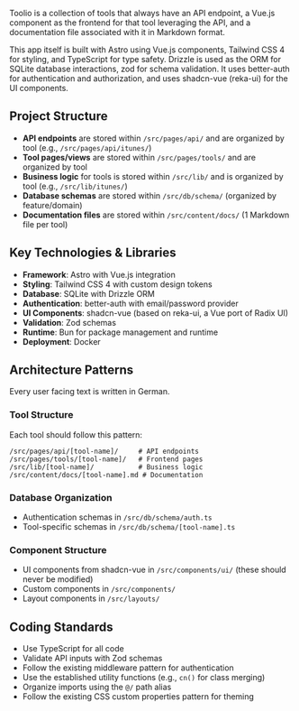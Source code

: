 Toolio is a collection of tools that always have an API endpoint, a Vue.js component as the frontend for that tool leveraging the API, and a documentation file associated with it in Markdown format.

This app itself is built with Astro using Vue.js components, Tailwind CSS 4 for styling, and TypeScript for type safety. Drizzle is used as the ORM for SQLite database interactions, zod for schema validation. It uses better-auth for authentication and authorization, and uses shadcn-vue (reka-ui) for the UI components.

## Project Structure

- **API endpoints** are stored within `/src/pages/api/` and are organized by tool (e.g., `/src/pages/api/itunes/`)
- **Tool pages/views** are stored within `/src/pages/tools/` and are organized by tool
- **Business logic** for tools is stored within `/src/lib/` and is organized by tool (e.g., `/src/lib/itunes/`)
- **Database schemas** are stored within `/src/db/schema/` (organized by feature/domain)
- **Documentation files** are stored within `/src/content/docs/` (1 Markdown file per tool)

## Key Technologies & Libraries

- **Framework**: Astro with Vue.js integration
- **Styling**: Tailwind CSS 4 with custom design tokens
- **Database**: SQLite with Drizzle ORM
- **Authentication**: better-auth with email/password provider
- **UI Components**: shadcn-vue (based on reka-ui, a Vue port of Radix UI)
- **Validation**: Zod schemas
- **Runtime**: Bun for package management and runtime
- **Deployment**: Docker

## Architecture Patterns

Every user facing text is written in German.

### Tool Structure

Each tool should follow this pattern:

```
/src/pages/api/[tool-name]/     # API endpoints
/src/pages/tools/[tool-name]/   # Frontend pages
/src/lib/[tool-name]/           # Business logic
/src/content/docs/[tool-name].md # Documentation
```

### Database Organization

- Authentication schemas in `/src/db/schema/auth.ts`
- Tool-specific schemas in `/src/db/schema/[tool-name].ts`

### Component Structure

- UI components from shadcn-vue in `/src/components/ui/` (these should never be modified)
- Custom components in `/src/components/`
- Layout components in `/src/layouts/`

## Coding Standards

- Use TypeScript for all code
- Validate API inputs with Zod schemas
- Follow the existing middleware pattern for authentication
- Use the established utility functions (e.g., `cn()` for class merging)
- Organize imports using the `@/` path alias
- Follow the existing CSS custom properties pattern for theming
